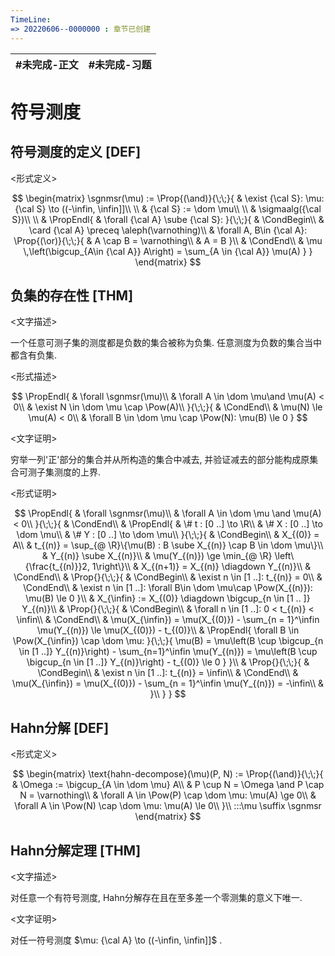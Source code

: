 ```yaml
---
TimeLine: 
=> 20220606--0000000 : 章节已创建
---
```

| #未完成-正文 | #未完成-习题 |
| ------------ | ------------ |

# 符号测度

## 符号测度的定义 [DEF]

\<形式定义\>

$$
\begin{matrix}
\sgnmsr(\mu) :=
\Prop{(\and)}{\;\;}{
    & \exist {\cal S}: \mu: {\cal S} \to ((-\infin, \infin]]\\
    \\
    & {\cal S} := \dom \mu\\
    \\
    & \sigmaalg({\cal S})\\
    \\
    & \PropEndl{
        & \forall {\cal A} \sube {\cal S}: 
    }{\;\;}{
        & \CondBegin\\
        & \card {\cal A} \preceq \aleph(\varnothing)\\
        & \forall A, B\in {\cal A}: 
        \Prop{(\or)}{\;\;}{
            & A \cap B = \varnothing\\ 
            & A = B
        }\\
        & \CondEnd\\
        & \mu \,\left(\bigcup_{A\in {\cal A}} A\right) 
            = \sum_{A \in {\cal A}} \mu(A) 
    }
}
\end{matrix}
$$

## 负集的存在性 [THM]

\<文字描述\>

一个任意可测子集的测度都是负数的集合被称为负集. 任意测度为负数的集合当中都含有负集. 

\<形式描述\>

$$
\PropEndl{
    & \forall \sgnmsr(\mu)\\
    & \forall A \in \dom \mu\and \mu(A) < 0\\
    & \exist N \in \dom \mu \cap \Pow(A)\\
}{\;\;}{
    & \CondEnd\\
    & \mu(N) \le \mu(A) < 0\\
    & \forall B \in \dom \mu \cap \Pow(N): \mu(B) \le 0
}
$$

\<文字证明\>

穷举一列'正'部分的集合并从所构造的集合中减去, 并验证减去的部分能构成原集合可测子集测度的上界. 

\<形式证明\>

$$
\PropEndl{
    & \forall \sgnmsr(\mu)\\
    & \forall A \in \dom \mu \and \mu(A) < 0\\
}{\;\;}{
    & \CondEnd\\
    & \PropEndl{
        & \# t : [0 ..] \to \R\\
        & \# X : [0 ..] \to \dom \mu\\
        & \# Y : [0 ..] \to \dom \mu\\
    }{\;\;}{
        & \CondBegin\\
        & X_{(0)} = A\\
        & t_{(n)} = \sup_{@ \R}\{\mu(B) : B \sube X_{(n)} \cap B \in \dom \mu\}\\
        & Y_{(n)} \sube X_{(n)}\\
        & \mu(Y_{(n)}) \ge \min_{@ \R} \left\{\frac{t_{(n)}}2, 1\right\}\\
        & X_{(n+1)} = X_{(n)} \diagdown Y_{(n)}\\
        & \CondEnd\\
        & \Prop{}{\;\;}{
            & \CondBegin\\
            & \exist n \in [1 ..]: t_{(n)} = 0\\
            & \CondEnd\\
            & \exist n \in [1 ..]: \forall B\in \dom \mu\cap \Pow(X_{(n)}): \mu(B) \le 0
        }\\
        & X_{\infin} := X_{(0)} \diagdown \bigcup_{n \in [1 .. ]} Y_{(n)}\\
        & \Prop{}{\;\;}{
            & \CondBegin\\
            & \forall n \in [1 ..]: 0 < t_{(n)} < \infin\\
            & \CondEnd\\
            & \mu(X_{\infin}) = \mu(X_{(0)}) - \sum_{n = 1}^\infin \mu(Y_{(n)}) \le \mu(X_{(0)}) - t_{(0)}\\
            & \PropEndl{
                \forall B \in \Pow(X_{\infin}) \cap \dom \mu:
             }{\;\;}{
                 \mu(B) = \mu\left(B \cup \bigcup_{n \in [1 ..]} Y_{(n)}\right) - \sum_{n=1}^\infin \mu(Y_{(n)}) = \mu\left(B \cup \bigcup_{n \in [1 ..]} Y_{(n)}\right) - t_{(0)} \le 0
             }
        }\\
        & \Prop{}{\;\;}{
            & \CondBegin\\
            & \exist n \in [1 ..]: t_{(n)} = \infin\\
            & \CondEnd\\
            & \mu(X_{\infin}) = \mu(X_{(0)}) - \sum_{n = 1}^\infin \mu(Y_{(n)}) = -\infin\\
            & 
        }\\
    }
}
$$

## Hahn分解 [DEF]

\<形式定义\>

$$
\begin{matrix}
\text{hahn-decompose}(\mu)(P, N) := \Prop{(\and)}{\;\;}{
    & \Omega := \bigcup_{A \in \dom \mu} A\\
    & P \cup N = \Omega \and P \cap N = \varnothing\\
    & \forall A \in \Pow(P) \cap \dom \mu: \mu(A) \ge 0\\
    & \forall A \in \Pow(N) \cap \dom \mu: \mu(A) \le 0\\
}\\
:::\mu \suffix \sgnmsr
\end{matrix}
$$

## Hahn分解定理 [THM]

\<文字描述\>

对任意一个有符号测度, Hahn分解存在且在至多差一个零测集的意义下唯一. 

\<文字证明\>

对任一符号测度 $\mu: {\cal A} \to ((-\infin, \infin]]$ . 

